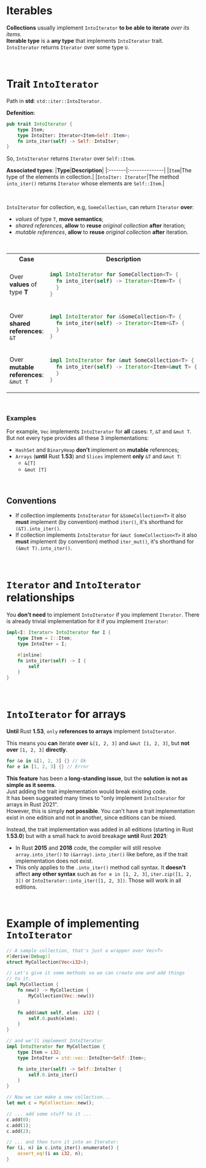 # Iterables
**Collections** usually implement ``IntoIterator`` **to be able to iterate** *over its items*.<br>
**Iterable type** is a **any type** that implements ``IntoIterator`` trait.<br>
``IntoIterator`` returns ``Iterator`` over some type ``U``.<br>

<br>

# Trait ``IntoIterator``
Path in **std**: ``std::iter::IntoIterator``.<br>

**Defenition**:
```Rust
pub trait IntoIterator {
    type Item;
    type IntoIter: Iterator<Item=Self::Item>;
    fn into_iter(self) -> Self::IntoIter;
}
```

So, ``IntoIterator`` returns ``Iterator`` over ``Self::Item``.<br>

**Associated types**:
|**Type**|**Description**|
|:-------|:--------------|
|``Item``|The type of the elements in collection.|
|``IntoIter: Iterator``|The method ``into_iter()`` returns ``Iterator`` whose elements are ``Self::Item``.|

<br>

``IntoIterator`` for collection, e.g, ``SomeCollection``, can return ``Iterator`` **over**: 
- *values* of type ``T``, **move semantics**;
- *shared references*, **allow** to **reuse** *original collection* **after** iteration;
- *mutable references*, **allow** to **reuse** *original collection* **after** iteration.

<br>

<table>
    <tr>
        <th>Case</th>
        <th>Description</th>
    </tr>
<tr></tr>
<tr>
<td>

Over **values** of type **T**

</td>


<td>

```Rust
impl IntoIterator for SomeCollection<T> {
  fn into_iter(self) -> Iterator<Item=T> {
  }
}
```

</td>
</tr>

<tr></tr>
<tr>
<td>

Over **shared references**: ``&T``

</td>

<td>

```Rust
impl IntoIterator for &SomeCollection<T> {
  fn into_iter(self) -> Iterator<Item=&T> {
  }
}
```

</td>
</tr>

<tr></tr>
<tr>
<td>

Over **mutable references**: ``&mut T``

</td>

<td>

```Rust
impl IntoIterator for &mut SomeCollection<T> {
  fn into_iter(self) -> Iterator<Item=&mut T> {
  }
}
```

</td>
</tr>

</table>

<br>

### Examples
For example, ``Vec`` implements ``IntoIterator`` for **all** cases: ``T``, ``&T`` and ``&mut T``. But not every type provides all these 3 implementations:
- ``HashSet`` and ``BinaryHeap`` **don’t** implement on **mutable** references;
- ``Arrays`` (**until** Rust **1.53**) and ``Slices`` implement **only** ``&T`` and ``&mut T``: 
    - ``&[T]``
    - ``&mut [T]``

<br>

## Conventions
- If collection implements ``IntoIterator`` for ``&SomeCollection<T>`` it also **must** implement (by convention) method ``iter()``, it's shorthand for ``(&T).into_iter()``.
- If collection implements ``IntoIterator`` for ``&mut SomeCollection<T>`` it also **must** implement (by convention) method ``iter_mut()``, it's shorthand for ``(&mut T).into_iter()``.

<br>

# ``Iterator`` and ``IntoIterator`` relationships
You **don't need** to implement ``IntoIterator`` if you implement ``Iterator``. There is already trivial implementation for it if you implement ``Iterator``:
```Rust
impl<I: Iterator> IntoIterator for I {
    type Item = I::Item;
    type IntoIter = I;

    #[inline]
    fn into_iter(self) -> I {
        self
    }
}
```

<br>

# ``IntoIterator`` for arrays
**Until** Rust **1.53**, ``only`` **references to arrays** implement ``IntoIterator``.<br>

This means you **can** iterate **over** ``&[1, 2, 3]`` and ``&mut [1, 2, 3]``, but **not** **over** ``[1, 2, 3]`` **directly**.

```Rust
for &e in &[1, 2, 3] {} // Ok
for e in [1, 2, 3] {} // Error
```

**This feature** has been a **long-standing issue**, but the **solution is not as simple as it seems**.<br>
Just adding the trait implementation would break existing code.<br>
It has been suggested many times to "only implement ``IntoIterator`` for arrays in Rust 2021".<br>
However, this is simply **not possible**. You can't have a trait implementation exist in one edition and not in another, since editions can be mixed.<br>

Instead, the trait implementation was added in all editions (starting in Rust **1.53.0**) but with a small hack to avoid breakage **until** Rust **2021**:
- In Rust **2015** and **2018** code, the compiler will still resolve ``array.into_iter()`` to ``(&array).into_iter()`` like before, as if the trait implementation does not exist. 
- This only applies to the ``.into_iter()`` method call syntax. It **doesn't** affect **any other syntax** such as 
``for e in [1, 2, 3]``,  ``iter.zip([1, 2, 3])`` or ``IntoIterator::into_iter([1, 2, 3])``. Those will work in all editions.

<br>

# Example of implementing ``IntoIterator``
```Rust
// A sample collection, that's just a wrapper over Vec<T>
#[derive(Debug)]
struct MyCollection(Vec<i32>);

// Let's give it some methods so we can create one and add things
// to it.
impl MyCollection {
    fn new() -> MyCollection {
        MyCollection(Vec::new())
    }

    fn add(&mut self, elem: i32) {
        self.0.push(elem);
    }
}

// and we'll implement IntoIterator
impl IntoIterator for MyCollection {
    type Item = i32;
    type IntoIter = std::vec::IntoIter<Self::Item>;

    fn into_iter(self) -> Self::IntoIter {
        self.0.into_iter()
    }
}

// Now we can make a new collection...
let mut c = MyCollection::new();

// ... add some stuff to it ...
c.add(0);
c.add(1);
c.add(2);

// ... and then turn it into an Iterator:
for (i, n) in c.into_iter().enumerate() {
    assert_eq!(i as i32, n);
}
```
